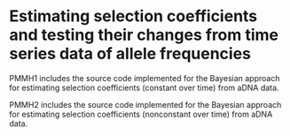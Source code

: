 # Estimating selection coefficients and testing their changes from time series data of allele frequencies

PMMH1 includes the source code implemented for the Bayesian approach for estimating selection coefficients (constant over time) from aDNA data.

PMMH2 includes the source code implemented for the Bayesian approach for estimating selection coefficients (nonconstant over time) from aDNA data.

